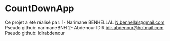 # CountDownApp

Ce projet a été réalisé par: 
1- Narimane BENHELLAL
N.benhellal@gmail.com
Pseudo github: narimaneBNH
2- Abdenour IDIR
idir.abdenour@hotmail.com 
Pseudo github: Idirabdenour

